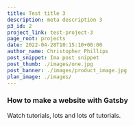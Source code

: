 ```yaml
---
title: Test title 3
description: meta description 3
p3_id: 2
project_link: test-project-3
page_root: projects
date: 2022-04-28T10:15:10+00:00
author_name: Christopher Phillips
post_snippet: Ima post snippet
post_thumb: ./images/one.jpg
post_banner: ./images/product_image.jpg
plan_image: ./images/
---
```


### How to make a website with Gatsby

Watch tutorials, lots and lots of tutorials.
